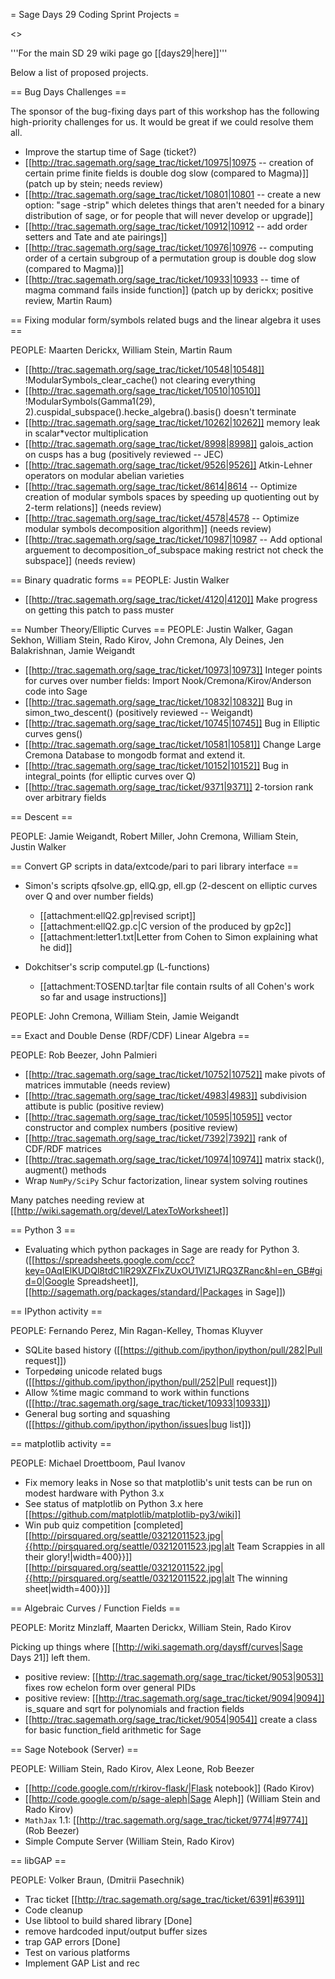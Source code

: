 = Sage Days 29 Coding Sprint Projects =

<<TableOfContents>>


'''For the main SD 29 wiki page go [[days29|here]]'''

Below a list of proposed projects.

== Bug Days Challenges ==

The sponsor of the bug-fixing days part of this workshop has the following high-priority challenges for us.  It would be great if we could resolve them all.

  * Improve the startup time of Sage (ticket?)
  * [[http://trac.sagemath.org/sage_trac/ticket/10975|10975 -- creation of certain prime finite fields is double dog slow (compared to Magma)]] (patch up by stein; needs review)
  * [[http://trac.sagemath.org/sage_trac/ticket/10801|10801 -- create a new option: "sage -strip" which deletes things that aren't needed for a binary distribution of sage, or for people that will never develop or upgrade]]
  * [[http://trac.sagemath.org/sage_trac/ticket/10912|10912 -- add order setters and Tate and ate pairings]]
  * [[http://trac.sagemath.org/sage_trac/ticket/10976|10976 -- computing order of a certain subgroup of a permutation group is double dog slow (compared to Magma)]]
  * [[http://trac.sagemath.org/sage_trac/ticket/10933|10933 -- time of magma command fails inside function]] (patch up by derickx; positive review, Martin Raum)

== Fixing modular form/symbols related bugs and the linear algebra it uses ==

PEOPLE: Maarten Derickx, William Stein, Martin Raum

 * [[http://trac.sagemath.org/sage_trac/ticket/10548|10548]]	!ModularSymbols_clear_cache() not clearing everything
 * [[http://trac.sagemath.org/sage_trac/ticket/10510|10510]]	!ModularSymbols(Gamma1(29), 2).cuspidal_subspace().hecke_algebra().basis() doesn't terminate
 * [[http://trac.sagemath.org/sage_trac/ticket/10262|10262]]	memory leak in scalar*vector multiplication
 * [[http://trac.sagemath.org/sage_trac/ticket/8998|8998]] galois_action on cusps has a bug (positively reviewed -- JEC)
 * [[http://trac.sagemath.org/sage_trac/ticket/9526|9526]] Atkin-Lehner operators on modular abelian varieties
 * [[http://trac.sagemath.org/sage_trac/ticket/8614|8614 -- Optimize creation of modular symbols spaces by speeding up quotienting out by 2-term relations]] (needs review)
 * [[http://trac.sagemath.org/sage_trac/ticket/4578|4578 -- Optimize modular symbols decomposition algorithm]] (needs review)
 * [[http://trac.sagemath.org/sage_trac/ticket/10987|10987 -- Add optional arguement to decomposition_of_subspace making restrict not check the subspace]] (needs review)

== Binary quadratic forms ==
PEOPLE: Justin Walker
 * [[http://trac.sagemath.org/sage_trac/ticket/4120|4120]]        Make progress on getting this patch to pass muster

== Number Theory/Elliptic Curves ==
PEOPLE: Justin Walker, Gagan Sekhon, William Stein, Rado Kirov, John Cremona, Aly Deines, Jen Balakrishnan, Jamie Weigandt
 *   [[http://trac.sagemath.org/sage_trac/ticket/10973|10973]]      Integer points for curves over number fields: Import Nook/Cremona/Kirov/Anderson code into Sage
 *  [[http://trac.sagemath.org/sage_trac/ticket/10832|10832]] Bug in simon_two_descent() (positively reviewed -- Weigandt)
 *  [[http://trac.sagemath.org/sage_trac/ticket/10745|10745]] Bug in Elliptic curves gens()
 *  [[http://trac.sagemath.org/sage_trac/ticket/10581|10581]] Change Large Cremona Database to mongodb format and extend it.
 *  [[http://trac.sagemath.org/sage_trac/ticket/10152|10152]] Bug in integral_points (for elliptic curves over Q)
 *  [[http://trac.sagemath.org/sage_trac/ticket/9371|9371]] 2-torsion rank over arbitrary fields


== Descent ==

PEOPLE: Jamie Weigandt, Robert Miller, John Cremona, William Stein, Justin Walker
         
== Convert GP scripts in data/extcode/pari to pari library interface ==

  *  Simon's scripts qfsolve.gp, ellQ.gp, ell.gp (2-descent on elliptic curves over Q and over number fields)
     *  [[attachment:ellQ2.gp|revised script]]
     *  [[attachment:ellQ2.gp.c|C version of the produced by gp2c]]
     *  [[attachment:letter1.txt|Letter from Cohen to Simon explaining what he did]]

  *  Dokchitser's scrip computel.gp (L-functions)
     *  [[attachment:TOSEND.tar|tar file contain rsults of all Cohen's work so far and usage instructions]]

PEOPLE: John Cremona, William Stein, Jamie Weigandt

== Exact and Double Dense (RDF/CDF) Linear Algebra ==

PEOPLE: Rob Beezer, John Palmieri

  * [[http://trac.sagemath.org/sage_trac/ticket/10752|10752]]  make pivots of matrices immutable (needs review)
  * [[http://trac.sagemath.org/sage_trac/ticket/4983|4983]]  subdivision attibute is public (positive review)
  * [[http://trac.sagemath.org/sage_trac/ticket/10595|10595]]  vector constructor and complex numbers (positive review)
  * [[http://trac.sagemath.org/sage_trac/ticket/7392|7392]]  rank of CDF/RDF matrices
  * [[http://trac.sagemath.org/sage_trac/ticket/10974|10974]] matrix stack(), augment() methods
  * Wrap `NumPy/SciPy` Schur factorization, linear system solving routines

Many patches needing review at [[http://wiki.sagemath.org/devel/LatexToWorksheet]]

== Python 3 ==
 
 * Evaluating which python packages in Sage are ready for Python 3. ([[https://spreadsheets.google.com/ccc?key=0AqIElKUDQl8tdC1lR29XZFlxZUxOU1VlZ1JRQ3ZRanc&hl=en_GB#gid=0|Google Spreadsheet]], [[http://sagemath.org/packages/standard/|Packages in Sage]])

== IPython activity ==

PEOPLE: Fernando Perez, Min Ragan-Kelley, Thomas Kluyver

 * SQLite based history ([[https://github.com/ipython/ipython/pull/282|Pull request]])
 * Torpedøing unicode related bugs ([[https://github.com/ipython/ipython/pull/252|Pull request]])
 * Allow %time magic command to work within functions ([[http://trac.sagemath.org/sage_trac/ticket/10933|10933]])
 * General bug sorting and squashing ([[https://github.com/ipython/ipython/issues|bug list]])

== matplotlib activity ==

PEOPLE: Michael Droettboom, Paul Ivanov

 * Fix memory leaks in Nose so that matplotlib's unit tests can be run on modest hardware with Python 3.x
 * See status of matplotlib on Python 3.x here [[https://github.com/matplotlib/matplotlib-py3/wiki]]
 * Win pub quiz competition [completed]
[[http://pirsquared.org/seattle/03212011523.jpg|{{http://pirsquared.org/seattle/03212011523.jpg|alt Team Scrappies in all their glory!|width=400}}]]
[[http://pirsquared.org/seattle/03212011522.jpg|{{http://pirsquared.org/seattle/03212011522.jpg|alt The winning sheet|width=400}}]]

== Algebraic Curves / Function Fields ==

PEOPLE: Moritz Minzlaff, Maarten Derickx, William Stein, Rado Kirov

Picking up things where [[http://wiki.sagemath.org/daysff/curves|Sage Days 21]] left them.

 * positive review: [[http://trac.sagemath.org/sage_trac/ticket/9053|9053]] fixes row echelon form over general PIDs
 * positive review: [[http://trac.sagemath.org/sage_trac/ticket/9094|9094]] is_square and sqrt for polynomials and fraction fields
 * [[http://trac.sagemath.org/sage_trac/ticket/9054|9054]] create a class for basic function_field arithmetic for Sage

== Sage Notebook (Server) ==

PEOPLE: William Stein, Rado Kirov, Alex Leone, Rob Beezer

 * [[http://code.google.com/r/rkirov-flask/|Flask notebook]] (Rado Kirov)
 * [[http://code.google.com/p/sage-aleph|Sage Aleph]] (William Stein and Rado Kirov)
 * `MathJax` 1.1: [[http://trac.sagemath.org/sage_trac/ticket/9774|#9774]] (Rob Beezer)
 * Simple Compute Server (William Stein, Rado Kirov)

== libGAP ==

PEOPLE: Volker Braun, (Dmitrii Pasechnik)

 * Trac ticket [[http://trac.sagemath.org/sage_trac/ticket/6391|#6391]]
 * Code cleanup
 * Use libtool to build shared library [Done]
 * remove hardcoded input/output buffer sizes
 * trap GAP errors [Done]
 * Test on various platforms
 * Implement GAP List and rec
